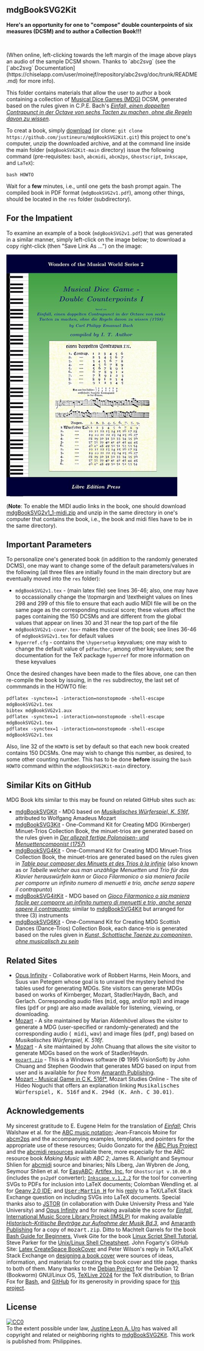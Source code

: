## mdgBookSVG2Kit

**Here's an opportunity for one to "compose" double counterpoints of six measures (DCSM) and to author a Collection Book!!!**  

<script src="https://raw.githubusercontent.com/justineuro/abc2svg-2024-gh/main/abc2svg-1.js"></script>
<script src="https://raw.githubusercontent.com/justineuro/abc2svg-2024-gh/main/snd-1.js"></script>
<style type='text/css'>
    svg {display:block}
</style>

<p><center>
<script type="text/vnd.abc">
%abc-4.93
%<![CDATA[
%%scale 0.65
%%pagewidth 21.10cm
%%bgcolor white
%%topspace 0
%%composerspace 0
%%leftmargin 0.80cm
%%rightmargin 0.80cm
X:2044257688
T:1w4-3w5-4w3-2w6-7w1-6w1
%%setfont-1 Courier-Bold 14
T:$1cpeb::1w4-12w14-22w21-29w33-43w37-51w46-:$0
T:$1Perm. No.: 2044257688$0
M:2/2
L:1/4
Q:1/4=90
%%staves [1 2]
V:1 clef=treble
V:2 clef=bass
K:C
%1
[V:1]|: egec |\
[V:2]|: C,2C2 |\
%2
[V:1] e/G/ g/^f/ g2 |\
[V:2] CC2B, |\
%3
[V:1] g/c/ B/c/ f2 |\
[V:2] A,A, A,/C/ A,/F,/ |\
%4
[V:1] f e/d/ ec |\
[V:2] G,G,CC |\
%5
[V:1] dGgf |\
[V:2] C B,/A,/B,2 |\
%6
[V:1] e/g/ e/d/ c2 :|]
[V:2] C4 :|]
%]]>;
</script>
</center></p>
<p><br/></p>
(When online, left-clicking towards the left margin of the image above plays an audio of the sample DCSM shown. Thanks to `abc2svg` (see the [`abc2svg` Documentation](https://chiselapp.com/user/moinejf/repository/abc2svg/doc/trunk/README.md) for more info).

This folder contains materials that allow the user to author a book containing a collection of [Musical Dice Games (MDG)](https://en.wikipedia.org/wiki/Musikalisches_W%C3%BCrfelspiel) DCSM, generated based on the rules given in C.P.E. Bach's [*Einfall, einen doppelten Contrapunct in der Octave von sechs Tacten zu machen, ohne die Regeln davon zu wissen*](https://www.jstor.org/stable/843301).

To creat a book, simply [download](https://github.com/justineuro/mdgBookSVG2Kit/archive/main.zip) (or clone: `git clone https://github.com/justineuro/mdgBookSVG2Kit.git`) this project to one's computer, unzip the downloaded archive, and at the command line inside the main folder (`mdgBookSVG2Kit-main` directory) issue the following command (pre-requisites: `bash`, `abcmidi`, `abcm2ps`, `Ghostscript`, `Inkscape`, and `LaTeX`):

```shell
bash HOWTO
```

Wait for a **few** minutes, i.e., until one gets the bash prompt again.  The compiled book in PDF format (`mdgBookSVG2v1.pdf`), among other things, should be located in the `res` folder (subdirectory).  

## For the Impatient
To examine an example of a book (`mdgBookSVG2v1.pdf`) that was generated in a similar manner, simply left-click on the image below; to download a copy right-click (then "Save Link As ...") on the image:

[![Front Cover](./mdgBookSVG2v1-tit.jpg)](https://raw.githubusercontent.com/justineuro/mdgBookSVG2Kit/main/mdgBookSVG2v1.pdf)

(**Note**: To enable the MIDI audio links in the book, one should download [mdgBookSVG2v1_1-midi.zip](https://github.com/justineuro/mdgBookSVG2Kit/raw/main/mdgBookSVG2v1_1-midi.zip) and unzip in the same directory in one's computer that contains the book, i.e., the book and midi files have to be in the same directory).

## Important Parameters
To personalize one's generated book (in addition to the randomly generated DCMS), one may want to change some of the default parameters/values in the following (all three files are initially found in the main directory but are eventually moved into the `res` folder): 

- `mdgBookSVG2v1.tex` - (main latex file) see lines 36-46; also, one may have to occassionally change the \\topmargin and \\textheight values on lines 298 and 299 of this file to ensure that each audio MIDI file will be on the same page as the corresponding musical score; these values affect the pages containing the 150 DCSMs and are different from the global values that appear on lines 30 and 31 near the top part of the file
- `mdgBookSVG2v1-cover.tex`- makes the cover of the book; see lines 36-46 of `mdgBookSVG2v1.tex` for default values
- `hyperref.cfg` - contains the `\hypersetup` keyvalues; one may wish to change the default value of `pdfauthor`, among other keyvalues; see the documentation for the TeX package `hyperref` for more information on these keyvalues

Once the desired changes have been made to the files above, one can then re-compile the book by issuing, in the `res` subdirectoy, the last set of commmands in the HOWTO file:
```shell
pdflatex -synctex=1 -interaction=nonstopmode -shell-escape mdgBookSVG2v1.tex
bibtex mdgBookSVG2v1.aux
pdflatex -synctex=1 -interaction=nonstopmode -shell-escape mdgBookSVG2v1.tex
pdflatex -synctex=1 -interaction=nonstopmode -shell-escape mdgBookSVG2v1.tex
```

Also, line 32 of the `HOWTO` is set by default so that each new book created contains 150 DCSMs.  One may wish to change this number, as desired, to some other counting number.  This has to be done **before** issuing the `bash HOWTO` command within the `mdgBookSVG2Kit-main` directory.

## Similar Kits on GitHub
MDG Book kits similar to this may be found on related GitHub sites such as:

- [mdgBookSVGKit](https://github.com/justineuro/mdgBookSVGKit) - MDG based on [*Musikalisches W&uuml;rferspiel, K. 516f*](http://imslp.org/wiki/Musikalisches_W%C3%BCrfelspiel,_K.516f_%28Mozart,_Wolfgang_Amadeus%29), attributed to Wolfgang Amadeus Mozart
- [mdgBookSVG3Kit](https://justineuro.github.io/mdgBookSVG3Kit) - One-Command Kit for Creating MDG (Kirnberger) Minuet-Trios Collection Book, the minuet-trios are generated based on the rules given in [*Der allezeit fertige Polonoisen- und Menuettencomponist* (*1757*)](https://imslp.org/wiki/Der_allezeit_fertige_Polonoisen-_und_Menuettencomponist_(Kirnberger%2C_Johann_Philipp)) 
- [mdgBookSVG4Kit](https://justineuro.github.io/mdgBookSVG4Kit) - One-Command Kit for Creating MDG Minuet-Trios Collection Book, the minuet-trios are generated based on the rules given in [*Table pour composer des Minuets et des Trios &agrave; la infinie*](http://imslp.org/wiki/Table_pour_composer_des_Minuets_et_des_Trios_%C3%A0_la_infinie_(Stadler,_Maximilian)) (also known as or *Tabelle welcher aus man unzählige Menuetten und Trio für das Klavier herauswürfeln kann* or *Gioco Filarmonico o sia maniera facile per comporre un infinito numero di menuetti e trio, anche senza sapere il contrapunto*) 
- [mdgBookSVG4itKit](https://github.com/justineuro/mdgBookSVG4itKit) - MDG based on [*Gioco Filarmonico o sia maniera facile per comporre un infinito numero di menuetti e trio, anche senza sapere il contrapunto*](http://imslp.org/wiki/Table_pour_composer_des_Minuets_et_des_Trios_%C3%A0_la_infinie_(Stadler,_Maximilian)); similar to  [mdgBookSVG4Kit](https://github.com/justineuro/mdgBookSVG4Kit) but arranged for three (3) instruments
- [mdgBookSVG6Kit](https://justineuro.github.io/mdgBookSVG4Kit) - One-Command Kit for Creating MDG Scottish Dances (Dance-Trios) Collection Book, each dance-trio is generated based on the rules given in [*Kunst, Schottische Taenze zu componiren, ohne musicalisch zu sein*](https://imslp.org/wiki/Kunst%2C_Schottische_Taenze_zu_componiren%2C_ohne_musicalisch_zu_sein_(Gerlach%2C_Gustav))


## Related Sites
- [Opus Infinity](https://opus-infinity.org/) - Collaborative work of Robbert Harms, Hein Moors, and Suus van Petegem whose goal is to unravel the mystery behind the tables used for generating MDGs.  Site visitors can generate MDGs based on works of Kirnberger, Mozart, Stadler/Haydn, Bach, and Gerlach.  Corresponding audio files (<tt>mid</tt>, <tt>ogg</tt>, and/or <tt>mp3</tt>) and image files (<tt>pdf</tt> or <tt>png</tt>) are also made available for listening, viewing, or downloading.
- [Mozart](https://marian-aldenhoevel.de/mozart/) - A site maintained by Marian Aldenh&ouml;vel allows the visitor to generate a MDG (user-specified or randomly-generated) and the corresponding audio (<tt> midi</tt>, <tt>wav</tt>) and image files (<tt>pdf</tt>, <tt>png</tt>) based on *Musikalisches W&uuml;rferspiel, K. 516f*.
- [Mozart](http://sunsite.univie.ac.at/Mozart/dice/) - A site maintained by John Chuang that allows the site visitor to generate MDGs based on the work of Stadler/Haydn.
- [`mozart.zip`](https://www.amaranthpublishing.com/mozart.zip) -  This is a Windows software (&copy; 1995 VisionSoft) by John Chuang and Stephen Goodwin that generates MDG based on input from user and is available for <em> free</em> from  [Amaranth Publishing](http://www.amaranthpublishing.com/MozartDiceGame.htm). 
-  [Mozart - Musical Game in C K. 516f*](http://www.asahi-net.or.jp/~rb5h-ngc/e/k516f.htm), Mozart Studies Online - The site of Hideo Noguchi that offers an explanation linking <tt> Musikalisches W&uuml;rferspiel, K. 516f</tt> and <tt>K. 294d (K. Anh. C 30.01)</tt>.

## Acknowledgements
My sincerest gratitude to E. Eugene Helm for the translation of [*Einfall*](https://www.jstor.org/stable/843301); Chris Walshaw et al. for the [ABC music notation](http://www.abcnotation.com);  Jean-Francois Moine for [abcm2ps](http://moinejf.free.fr/) and the accompanying examples, templates, and pointers for the appropriate use of these resources;  Guido Gonzato for the [ABC Plus Project](http://abcplus.sourceforge.net/) and the [abcmidi resources](http://abcplus.sourceforge.net/#abcMIDI) available there, more especially for the ABC resource book *Making Music with ABC 2*; James R. Allwright and Seymour Shlien for [abcmidi](http://abc.sourceforge.net/abcMIDI) source and binaries; Nils Liberg, Jan Wybren de Jong, Seymour Shlien et al. for [EasyABC](https://easyabc.sourceforge.net); [Artifex, Inc.](https://artifex.com) for `Ghostscript v.10.00.0` (includes the `ps2pdf` converter); [`Inkscape v.1.2.2`](https://www.inkscape.org) for the tool for converting SVGs to PDFs for inclusion into LaTeX documents; Colomban Wendling et. al for [Geany 2.0 IDE](https://www.geany.org); and [<tt>User:Martin H</tt>](https://tex.stackexchange.com/users/632/martin-h) for his [reply](https://tex.stackexchange.com/questions/2099/how-to-include-svg-diagrams-in-latex) to a TeX/LaTeX Stack Exchange question on including SVGs into LaTeX documents.  Special thanks also to [JSTOR](https://www.jstor.org/stable/843301) (in collaboration with Duke University Press and Yale University) and [Opus Infinity](https://opus-infinity.org) and  for making available the score for [*Einfall*](https://opus-infinity.org/dice_games/cpebach_counterpoint/measures/),  [International Music Score Library Project (IMSLP)](http://imslp.org/) for making available [*Historisch-Kritische Beyträge zur Aufnahme der Musik Bd.3*](https://imslp.org/wiki/Historisch-Kritische_Beytr%C3%A4ge_zur_Aufnahme_der_Musik_(Marpurg,_Friedrich_Wilhelm)),  and [Amaranth Publishing](http://www.amaranthpublishing.com/MozartDiceGame.htm) for a copy of <tt>mozart.zip</tt>.  Ditto to Machtelt Garrels for the book [Bash Guide for Beginners](http://tldp.org/LDP/Bash-Beginners-Guide/html/Bash-Beginners-Guide.html), Vivek Gite for the book [Linux Script Shell Tutorial](http://www.freeos.com/guides/lsst/), Steve Parker for the [Unix/Linux Shell Cheatsheet](http://steve-parker.org/sh/cheatsheet.pdf).  John Fogarty's GitHub Site: [Latex CreateSpace BookCover](https://github.com/jfogarty/latex-createspace-bookcover) and Peter Wilson's reply in TeX/LaTeX Stack Exchange on [designing a book cover](https://tex.stackexchange.com/questions/17579/how-can-i-design-a-book-cover) were sources of ideas, information, and materials for creating the book cover and title page, thanks to both of them. Many thanks to the [Debian Project](https://www.debian.org) for the Debian 12 (Bookworm) GNU/Linux OS, [TeXLive 2024](http://www.tug.org/texlive/) for the TeX distribution, to Brian Fox for [Bash](https://www.gnu.org/software/bash/), and [GitHub](https://github.com) for its generosity in providing space for [this project](https://github.com/justineuro/mdgBookSVG2Kit).

## License
<p xmlns:dct="http://purl.org/dc/terms/" xmlns:vcard="http://www.w3.org/2001/vcard-rdf/3.0#">
  <a rel="license"
     href="http://creativecommons.org/publicdomain/zero/1.0/">
    <img src="http://i.creativecommons.org/p/zero/1.0/88x31.png" style="border-style: none;" alt="CC0" />
  </a>
  <br />
  To the extent possible under law,
  <a rel="dct:publisher"
     href="https://github.com/justineuro">
    <span property="dct:title">Justine Leon A. Uro</span></a>
  has waived all copyright and related or neighboring rights to
  <span property="dct:title"><a href="https://github.com/justineuro/mdgBookSVG2Kit">mdgBookSVG2Kit</a></span>.
This work is published from:
<span property="vcard:Country" datatype="dct:ISO3166"
      content="PH" about="https://github.com/justineuro/mdgBookSVG2Kit">
  Philippines</span>.
</p>
